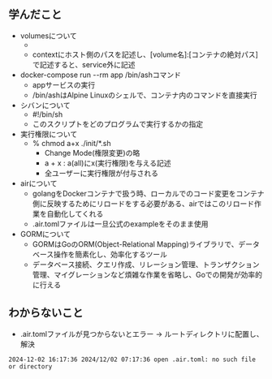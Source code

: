 ## 学んだこと
- volumesについて
  - [ホスト側の相対パス]:コンテナの絶対パスで記述で記述すると、service内に記述
  - contextにホスト側のパスを記述し、[volume名]:[コンテナの絶対パス]で記述すると、service外に記述
- docker-compose run --rm app /bin/ashコマンド
  - appサービスの実行
  - /bin/ashはAlpine Linuxのシェルで、コンテナ内のコマンドを直接実行
- シバンについて
  - #!/bin/sh
  - このスクリプトをどのプログラムで実行するかの指定
- 実行権限について
  - % chmod a+x ./init/*.sh
    - Change Mode(権限変更)の略
    - a + x : a(all)にx(実行権限)を与える記述
    - 全ユーザーに実行権限が付与される
- airについて
  - golangをDockerコンテナで扱う時、ローカルでのコード変更をコンテナ側に反映するためにリロードをする必要がある、airではこのリロード作業を自動化してくれる
  - .air.tomlファイルは一旦公式のexampleをそのまま使用
- GORMについて
  - GORMはGoのORM(Object-Relational Mapping)ライブラリで、データベース操作を簡素化し、効率化するツール
  - データベース接続、クエリ作成、リレーション管理、トランザクション管理、マイグレーションなど煩雑な作業を省略し、Goでの開発が効率的に行える


## わからないこと
- .air.tomlファイルが見つからないとエラー -> ルートディレクトリに配置し、解決
```
2024-12-02 16:17:36 2024/12/02 07:17:36 open .air.toml: no such file or directory
```

